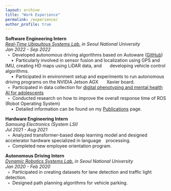 ```yaml
---
layout: archive
title: "Work Experience"
permalink: /experience/
author_profile: true
---
```

**Software Engineering Intern**  
*[Real-Time Ubiquitous Systems Lab.](https://rubis.snu.ac.kr/) in Seoul National University*  
*Jan 2022 - Sep 2022*  
&ensp;◦&ensp;Developed autonomous driving algorithms based on Autoware ([GitHub](https://github.com/rubis-lab/Autoware_On_Embedded))  
&ensp; &ensp;•&ensp;Particularly involved in sensor fusion and localization using GPS and IMU, creating HD maps using LiDAR data, and &ensp; &ensp; developing vehicle control algorithms.  
&ensp; &ensp;•&ensp;Participated in environment setup and experiments to run autonomous driving programs on the NVIDIA Jetson AGX &ensp; &ensp; Xavier board.  
&ensp;◦&ensp;Participated in data collection for [digital phenotyping and mental health AI for adolescents](https://rubis.snu.ac.kr/index.php/sample-page/research/)  
&ensp;◦&ensp;Conducted research on how to improve the overall response time of ROS (Robot Operating System)  
&ensp; &ensp;•&ensp;Detailed information can be found on my [Publications](https://sunho001215.github.io/publications/) page.  

**Hardware Engineering Intern**  
*Samsung Electronics (System LSI)*  
*Jul 2021 - Aug 2021*  
&ensp;◦&ensp;Analyzed transformer-based deep learning model and designed accelerator hardware specialized in language &ensp; processing.  
&ensp;◦&ensp;Completed new employee orientation program.

**Autonomous Driving Intern**  
*[Dynamic Robotics Systems Lab.](http://dyros.snu.ac.kr/) in Seoul National University*  
*Jan 2020 - Feb 2020*  
&ensp;◦&ensp;Participated in creating datasets for lane detection and traffic light detection.  
&ensp;◦&ensp;Designed path planning algorithms for vehicle parking.  

